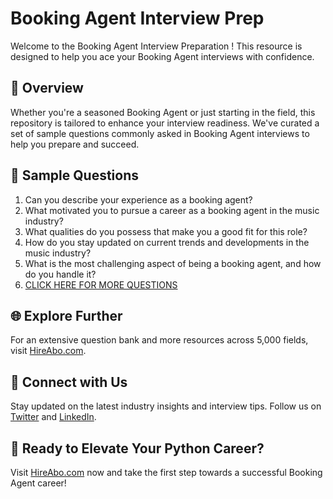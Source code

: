 # Booking Agent Interview Prep

Welcome to the Booking Agent Interview Preparation ! This resource is designed to help you ace your Booking Agent interviews with confidence.

## 🚀 Overview

Whether you're a seasoned Booking Agent or just starting in the field, this repository is tailored to enhance your interview readiness. We've curated a set of sample questions commonly asked in Booking Agent interviews to help you prepare and succeed.

## 📝 Sample Questions

1. Can you describe your experience as a booking agent?
2. What motivated you to pursue a career as a booking agent in the music industry?
3. What qualities do you possess that make you a good fit for this role?
4. How do you stay updated on current trends and developments in the music industry?
5. What is the most challenging aspect of being a booking agent, and how do you handle it?
6. [CLICK HERE FOR MORE QUESTIONS](https://hireabo.com/job/16_1_44/Booking%20Agent)

## 🌐 Explore Further

For an extensive question bank and more resources across 5,000 fields, visit [HireAbo.com](https://www.hireabo.com).

## 📱 Connect with Us

Stay updated on the latest industry insights and interview tips. Follow us on [Twitter](https://twitter.com/hireabo) and [LinkedIn](https://www.linkedin.com/in/hire-abo-3609972a8/).

## 🚀 Ready to Elevate Your Python Career?

Visit [HireAbo.com](https://www.hireabo.com) now and take the first step towards a successful Booking Agent career!